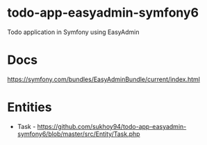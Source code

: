 # todo-app-easyadmin-symfony6
Todo application in Symfony using EasyAdmin

# Docs

https://symfony.com/bundles/EasyAdminBundle/current/index.html

# Entities

* Task - https://github.com/sukhoy94/todo-app-easyadmin-symfony6/blob/master/src/Entity/Task.php

